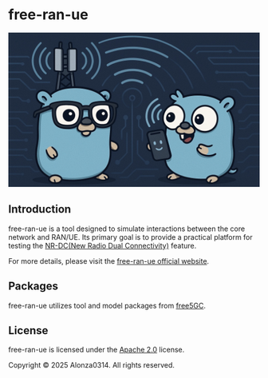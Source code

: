 # free-ran-ue

![free-ran-ue](/doc/image/free-ran-ue.jpg)

## Introduction

free-ran-ue is a tool designed to simulate interactions between the core network and RAN/UE. Its primary goal is to provide a practical platform for testing the [NR-DC(New Radio Dual Connectivity)](https://free5gc.org/blog/20250219/20250219/) feature.

For more details, please visit the [free-ran-ue official website](https://alonza0314.github.io/free-ran-ue/).

## Packages

free-ran-ue utilizes tool and model packages from [free5GC](https://github.com/free5gc).

## License

free-ran-ue is licensed under the [Apache 2.0](LICENSE) license.

Copyright © 2025 Alonza0314. All rights reserved.
